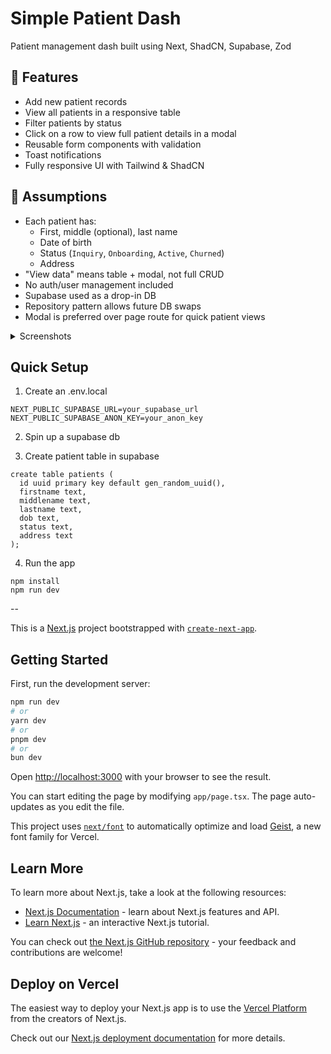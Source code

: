 # Simple Patient Dash
Patient management dash built using Next, ShadCN, Supabase, Zod

## 🚀 Features

- Add new patient records
- View all patients in a responsive table
- Filter patients by status
- Click on a row to view full patient details in a modal
- Reusable form components with validation
- Toast notifications 
- Fully responsive UI with Tailwind & ShadCN

## 🧠 Assumptions

- Each patient has:
  - First, middle (optional), last name
  - Date of birth
  - Status (`Inquiry`, `Onboarding`, `Active`, `Churned`)
  - Address
- "View data" means table + modal, not full CRUD
- No auth/user management included
- Supabase used as a drop-in DB 
- Repository pattern allows future DB swaps
- Modal is preferred over page route for quick patient views

<details>
<summary>Screenshots</summary>

<br />


![Dashboard](https://github.com/user-attachments/assets/9d7b0a0b-2ff0-483e-8134-ce5eefcbb6d8)


![Add Patient](https://github.com/user-attachments/assets/f68dfaa3-e139-4cea-9a47-22f0b8f5dbe1)


![View Patients](https://github.com/user-attachments/assets/40c367f6-9892-491e-8690-94f7e7ab80af)


![Patient Modal](https://github.com/user-attachments/assets/b879b281-9109-4bd4-b97d-38963ad1d2e9)

</details>



## Quick Setup

1. Create an .env.local
```
NEXT_PUBLIC_SUPABASE_URL=your_supabase_url
NEXT_PUBLIC_SUPABASE_ANON_KEY=your_anon_key
```

2. Spin up a supabase db 

3. Create patient table in supabase
```
create table patients (
  id uuid primary key default gen_random_uuid(),
  firstname text,
  middlename text,
  lastname text,
  dob text,
  status text,
  address text
);
```

4. Run the app
```
npm install
npm run dev
```
--

This is a [Next.js](https://nextjs.org) project bootstrapped with [`create-next-app`](https://nextjs.org/docs/app/api-reference/cli/create-next-app).

## Getting Started

First, run the development server:

```bash
npm run dev
# or
yarn dev
# or
pnpm dev
# or
bun dev
```

Open [http://localhost:3000](http://localhost:3000) with your browser to see the result.

You can start editing the page by modifying `app/page.tsx`. The page auto-updates as you edit the file.

This project uses [`next/font`](https://nextjs.org/docs/app/building-your-application/optimizing/fonts) to automatically optimize and load [Geist](https://vercel.com/font), a new font family for Vercel.

## Learn More

To learn more about Next.js, take a look at the following resources:

- [Next.js Documentation](https://nextjs.org/docs) - learn about Next.js features and API.
- [Learn Next.js](https://nextjs.org/learn) - an interactive Next.js tutorial.

You can check out [the Next.js GitHub repository](https://github.com/vercel/next.js) - your feedback and contributions are welcome!

## Deploy on Vercel

The easiest way to deploy your Next.js app is to use the [Vercel Platform](https://vercel.com/new?utm_medium=default-template&filter=next.js&utm_source=create-next-app&utm_campaign=create-next-app-readme) from the creators of Next.js.

Check out our [Next.js deployment documentation](https://nextjs.org/docs/app/building-your-application/deploying) for more details.
